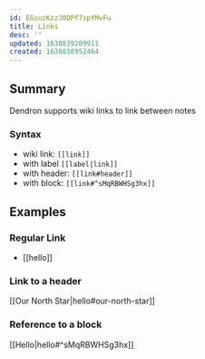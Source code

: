 ```yaml
---
id: EGsuzKzzJ0DPf7spYMvFu
title: Links
desc: ''
updated: 1638839209911
created: 1638838952464
---
```



## Summary

Dendron supports wiki links to link between notes

### Syntax
- wiki link: `[[link]]`
- with label `[[label|link]]`
- with header: `[[link#header]]`
- with block: `[[link#^sMqRBWHSg3hx]]`

## Examples

### Regular Link

- [[hello]]

### Link to a header

[[Our North Star|hello#our-north-star]]

### Reference to a block

[[Hello|hello#^sMqRBWHSg3hx]]

